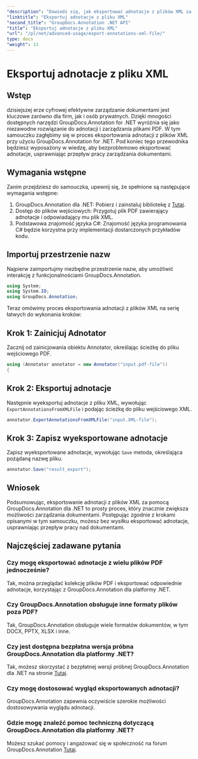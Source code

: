 ```yaml
---
"description": "Dowiedz się, jak eksportować adnotacje z plików XML za pomocą GroupDocs.Annotation dla platformy .NET, co pozwoli Ci skutecznie uprościć obieg pracy związany z zarządzaniem dokumentami."
"linktitle": "Eksportuj adnotacje z pliku XML"
"second_title": "GroupDocs.Annotation .NET API"
"title": "Eksportuj adnotacje z pliku XML"
"url": "/pl/net/advanced-usage/export-annotations-xml-file/"
type: docs
"weight": 11
---
```


# Eksportuj adnotacje z pliku XML

## Wstęp
dzisiejszej erze cyfrowej efektywne zarządzanie dokumentami jest kluczowe zarówno dla firm, jak i osób prywatnych. Dzięki mnogości dostępnych narzędzi GroupDocs.Annotation for .NET wyróżnia się jako niezawodne rozwiązanie do adnotacji i zarządzania plikami PDF. W tym samouczku zagłębimy się w proces eksportowania adnotacji z plików XML przy użyciu GroupDocs.Annotation for .NET. Pod koniec tego przewodnika będziesz wyposażony w wiedzę, aby bezproblemowo eksportować adnotacje, usprawniając przepływ pracy zarządzania dokumentami.
## Wymagania wstępne
Zanim przejdziesz do samouczka, upewnij się, że spełnione są następujące wymagania wstępne:
1. GroupDocs.Annotation dla .NET: Pobierz i zainstaluj bibliotekę z [Tutaj](https://releases.groupdocs.com/annotation/net/).
2. Dostęp do plików wejściowych: Przygotuj plik PDF zawierający adnotacje i odpowiadający mu plik XML.
3. Podstawowa znajomość języka C#: Znajomość języka programowania C# będzie korzystna przy implementacji dostarczonych przykładów kodu.

## Importuj przestrzenie nazw
Najpierw zaimportujmy niezbędne przestrzenie nazw, aby umożliwić interakcję z funkcjonalnościami GroupDocs.Annotation.
```csharp
using System;
using System.IO;
using GroupDocs.Annotation;
```

Teraz omówimy proces eksportowania adnotacji z plików XML na serię łatwych do wykonania kroków:
## Krok 1: Zainicjuj Adnotator
Zacznij od zainicjowania obiektu Annotator, określając ścieżkę do pliku wejściowego PDF.
```csharp
using (Annotator annotator = new Annotator("input.pdf-file"))
{
```
## Krok 2: Eksportuj adnotacje
Następnie wyeksportuj adnotacje z pliku XML, wywołując `ExportAnnotationsFromXMLFile` i podając ścieżkę do pliku wejściowego XML.
```csharp
annotator.ExportAnnotationsFromXMLFile("input.XML-file");
```
## Krok 3: Zapisz wyeksportowane adnotacje
Zapisz wyeksportowane adnotacje, wywołując `Save` metoda, określająca pożądaną nazwę pliku.
```csharp
annotator.Save("result_export");
```

## Wniosek
Podsumowując, eksportowanie adnotacji z plików XML za pomocą GroupDocs.Annotation dla .NET to prosty proces, który znacznie zwiększa możliwości zarządzania dokumentami. Postępując zgodnie z krokami opisanymi w tym samouczku, możesz bez wysiłku eksportować adnotacje, usprawniając przepływ pracy nad dokumentami.
## Najczęściej zadawane pytania
### Czy mogę eksportować adnotacje z wielu plików PDF jednocześnie?
Tak, można przeglądać kolekcję plików PDF i eksportować odpowiednie adnotacje, korzystając z GroupDocs.Annotation dla platformy .NET.
### Czy GroupDocs.Annotation obsługuje inne formaty plików poza PDF?
Tak, GroupDocs.Annotation obsługuje wiele formatów dokumentów, w tym DOCX, PPTX, XLSX i inne.
### Czy jest dostępna bezpłatna wersja próbna GroupDocs.Annotation dla platformy .NET?
Tak, możesz skorzystać z bezpłatnej wersji próbnej GroupDocs.Annotation dla .NET na stronie [Tutaj](https://releases.groupdocs.com/).
### Czy mogę dostosować wygląd eksportowanych adnotacji?
GroupDocs.Annotation zapewnia oczywiście szerokie możliwości dostosowywania wyglądu adnotacji.
### Gdzie mogę znaleźć pomoc techniczną dotyczącą GroupDocs.Annotation dla platformy .NET?
Możesz szukać pomocy i angażować się w społeczność na forum GroupDocs.Annotation [Tutaj](https://forum.groupdocs.com/c/annotation/10).